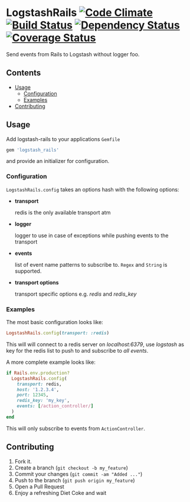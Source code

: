 # LogstashRails [![Code Climate](https://codeclimate.com/github/cmertz/logstash_rails.png)](https://codeclimate.com/github/cmertz/logstash_rails) [![Build Status](https://secure.travis-ci.org/cmertz/logstash_rails.png)](http://travis-ci.org/cmertz/logstash_rails) [![Dependency Status](https://gemnasium.com/cmertz/logstash_rails.png)](https://gemnasium.com/cmertz/logstash_rails) [![Coverage Status](https://coveralls.io/repos/cmertz/logstash_rails/badge.png)](https://coveralls.io/r/cmertz/logstash_rails)

Send events from Rails to Logstash without logger foo.

## Contents

* [Usage](#usage)
    * [Configuration](#configurtion)
    * [Examples](#examples)
* [Contributing](#contributing)


## Usage

Add logstash-rails to your applications `Gemfile`

```ruby
gem 'logstash_rails'
```

and provide an initializer for configuration.


### Configuration

`LogstashRails.config` takes an options hash with the following options:

* __transport__
  
  redis is the only available transport atm

* __logger__
  
  logger to use in case of exceptions while pushing events to the transport

* __events__

  list of event name patterns to subscribe to. `Regex` and `String` is
  supported.
  
* __transport options__

  transport specific options e.g. _redis_ and *redis_key*


### Examples

The most basic configuration looks like:

```ruby
LogstashRails.config(transport: :redis)
```

This will will connect to a redis server on _localhost:6379_, use _logstash_ as
key for the redis list to push to and subscribe to _all events_.

A more complete example looks like:

```ruby
if Rails.env.production?
  LogstashRails.config(
    transport: redis,
    host: '1.2.3.4', 
    port: 12345,
    redis_key: 'my_key',
    events: [/action_controller/]
  )
end
```

This will only subscribe to events from `ActionController`.


## Contributing

1. Fork it.
2. Create a branch (`git checkout -b my_feature`)
3. Commit your changes (`git commit -am "Added ..."`)
4. Push to the branch (`git push origin my_feature`)
5. Open a Pull Request
6. Enjoy a refreshing Diet Coke and wait
